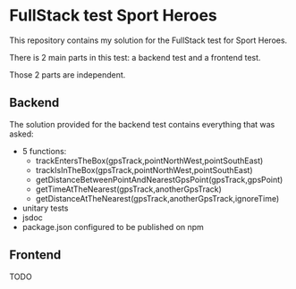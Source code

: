FullStack test Sport Heroes
=========

This repository contains my solution for the FullStack test for Sport Heroes.

There is 2 main parts in this test: a backend test and a frontend test.

Those 2 parts are independent.

## Backend

The solution provided for the backend test contains everything that was asked:
+ 5 functions:
  - trackEntersTheBox(gpsTrack,pointNorthWest,pointSouthEast)
  - trackIsInTheBox(gpsTrack,pointNorthWest,pointSouthEast)
  - getDistanceBetweenPointAndNearestGpsPoint(gpsTrack,gpsPoint)
  - getTimeAtTheNearest(gpsTrack,anotherGpsTrack)
  - getDistanceAtTheNearest(gpsTrack,anotherGpsTrack,ignoreTime)
+ unitary tests
+ jsdoc
+ package.json configured to be published on npm

## Frontend

TODO
